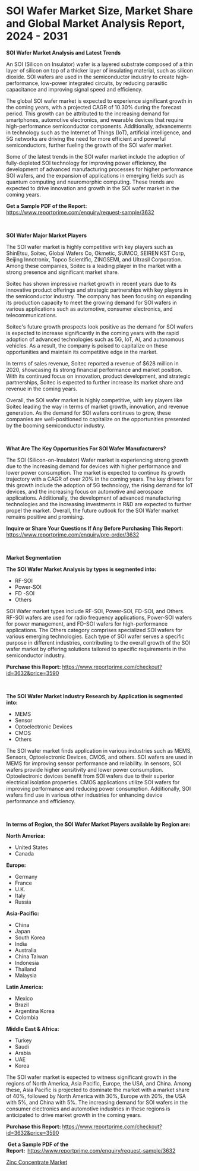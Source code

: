 <p><h1>SOI Wafer Market Size, Market Share and Global Market Analysis Report, 2024 - 2031</h1></p><p><strong>SOI Wafer Market Analysis and Latest Trends</strong></p>
<p><p>An SOI (Silicon on Insulator) wafer is a layered substrate composed of a thin layer of silicon on top of a thicker layer of insulating material, such as silicon dioxide. SOI wafers are used in the semiconductor industry to create high-performance, low-power integrated circuits, by reducing parasitic capacitance and improving signal speed and efficiency.</p><p>The global SOI wafer market is expected to experience significant growth in the coming years, with a projected CAGR of 10.30% during the forecast period. This growth can be attributed to the increasing demand for smartphones, automotive electronics, and wearable devices that require high-performance semiconductor components. Additionally, advancements in technology such as the Internet of Things (IoT), artificial intelligence, and 5G networks are driving the need for more efficient and powerful semiconductors, further fueling the growth of the SOI wafer market.</p><p>Some of the latest trends in the SOI wafer market include the adoption of fully-depleted SOI technology for improving power efficiency, the development of advanced manufacturing processes for higher performance SOI wafers, and the expansion of applications in emerging fields such as quantum computing and neuromorphic computing. These trends are expected to drive innovation and growth in the SOI wafer market in the coming years.</p></p>
<p><strong>Get a Sample PDF of the Report:&nbsp;</strong> <a href="https://www.reportprime.com/enquiry/request-sample/3632">https://www.reportprime.com/enquiry/request-sample/3632</a></p>
<p>&nbsp;</p>
<p><strong>SOI Wafer Major Market Players</strong></p>
<p><p>The SOI wafer market is highly competitive with key players such as ShinEtsu, Soitec, Global Wafers Co, Okmetic, SUMCO, SEIREN KST Corp, Beijing Innotronix, Topco Scientific, ZINGSEMI, and Ultrasil Corporation. Among these companies, Soitec is a leading player in the market with a strong presence and significant market share.</p><p>Soitec has shown impressive market growth in recent years due to its innovative product offerings and strategic partnerships with key players in the semiconductor industry. The company has been focusing on expanding its production capacity to meet the growing demand for SOI wafers in various applications such as automotive, consumer electronics, and telecommunications.</p><p>Soitec's future growth prospects look positive as the demand for SOI wafers is expected to increase significantly in the coming years with the rapid adoption of advanced technologies such as 5G, IoT, AI, and autonomous vehicles. As a result, the company is poised to capitalize on these opportunities and maintain its competitive edge in the market.</p><p>In terms of sales revenue, Soitec reported a revenue of $628 million in 2020, showcasing its strong financial performance and market position. With its continued focus on innovation, product development, and strategic partnerships, Soitec is expected to further increase its market share and revenue in the coming years.</p><p>Overall, the SOI wafer market is highly competitive, with key players like Soitec leading the way in terms of market growth, innovation, and revenue generation. As the demand for SOI wafers continues to grow, these companies are well-positioned to capitalize on the opportunities presented by the booming semiconductor industry.</p></p>
<p>&nbsp;</p>
<p><strong>What Are The Key Opportunities For SOI Wafer Manufacturers?</strong></p>
<p><p>The SOI (Silicon-on-Insulator) Wafer market is experiencing strong growth due to the increasing demand for devices with higher performance and lower power consumption. The market is expected to continue its growth trajectory with a CAGR of over 20% in the coming years. The key drivers for this growth include the adoption of 5G technology, the rising demand for IoT devices, and the increasing focus on automotive and aerospace applications. Additionally, the development of advanced manufacturing technologies and the increasing investments in R&D are expected to further propel the market. Overall, the future outlook for the SOI Wafer market remains positive and promising.</p></p>
<p><strong>Inquire or Share Your Questions If Any Before Purchasing This Report:</strong> <a href="https://www.reportprime.com/enquiry/pre-order/3632">https://www.reportprime.com/enquiry/pre-order/3632</a></p>
<p>&nbsp;</p>
<p><strong>Market Segmentation</strong></p>
<p><strong>The SOI Wafer Market Analysis by types is segmented into:</strong></p>
<p><ul><li>RF-SOI</li><li>Power-SOI</li><li>FD -SOI</li><li>Others</li></ul></p>
<p><p>SOI Wafer market types include RF-SOI, Power-SOI, FD-SOI, and Others. RF-SOI wafers are used for radio frequency applications, Power-SOI wafers for power management, and FD-SOI wafers for high-performance applications. The Others category comprises specialized SOI wafers for various emerging technologies. Each type of SOI wafer serves a specific purpose in different industries, contributing to the overall growth of the SOI wafer market by offering solutions tailored to specific requirements in the semiconductor industry.</p></p>
<p><strong>Purchase this Report:&nbsp;</strong><a href="https://www.reportprime.com/checkout?id=3632&price=3590">https://www.reportprime.com/checkout?id=3632&price=3590</a></p>
<p>&nbsp;</p>
<p><strong>The SOI Wafer Market Industry Research by Application is segmented into:</strong></p>
<p><ul><li>MEMS</li><li>Sensor</li><li>Optoelectronic Devices</li><li>CMOS</li><li>Others</li></ul></p>
<p><p>The SOI wafer market finds application in various industries such as MEMS, Sensors, Optoelectronic Devices, CMOS, and others. SOI wafers are used in MEMS for improving sensor performance and reliability. In sensors, SOI wafers provide higher sensitivity and lower power consumption. Optoelectronic devices benefit from SOI wafers due to their superior electrical isolation properties. CMOS applications utilize SOI wafers for improving performance and reducing power consumption. Additionally, SOI wafers find use in various other industries for enhancing device performance and efficiency.</p></p>
<p>&nbsp;</p>
<p><strong>In terms of Region, the SOI Wafer Market Players available by Region are:</strong></p>
<p>
    <p> <strong> North America: </strong>
        <ul>
            <li>United States</li>
            <li>Canada</li>
        </ul>
        </p> 
    <p> <strong> Europe: </strong>
        <ul>
            <li>Germany</li>
            <li>France</li>
            <li>U.K.</li>
            <li>Italy</li>
            <li>Russia</li>
        </ul>
        </p> 
    <p> <strong> Asia-Pacific: </strong>
        <ul>
            <li>China</li>
            <li>Japan</li>
            <li>South Korea</li>
            <li>India</li>
            <li>Australia</li>
            <li>China Taiwan</li>
            <li>Indonesia</li>
            <li>Thailand</li>
            <li>Malaysia</li>
        </ul>
        </p> 
    <p> <strong> Latin America: </strong>
        <ul>
            <li>Mexico</li>
            <li>Brazil</li>
            <li>Argentina Korea</li>
            <li>Colombia</li>
        </ul>
        </p> 
    <p> <strong> Middle East & Africa: </strong>
        <ul>
            <li>Turkey</li>
            <li>Saudi</li>
            <li>Arabia</li>
            <li>UAE</li>
            <li>Korea</li>
        </ul>
    </p>
    </p>
<p><p>The SOI wafer market is expected to witness significant growth in the regions of North America, Asia Pacific, Europe, the USA, and China. Among these, Asia Pacific is projected to dominate the market with a market share of 40%, followed by North America with 30%, Europe with 20%, the USA with 5%, and China with 5%. The increasing demand for SOI wafers in the consumer electronics and automotive industries in these regions is anticipated to drive market growth in the coming years.</p></p>
<p><strong>Purchase this Report: </strong><a href="https://www.reportprime.com/checkout?id=3632&price=3590">https://www.reportprime.com/checkout?id=3632&price=3590</a></p>
<p>&nbsp;<strong>Get a Sample PDF of the Report:&nbsp;&nbsp;</strong><a href="https://www.reportprime.com/enquiry/request-sample/3632">https://www.reportprime.com/enquiry/request-sample/3632</a></p>
<p><strong></strong></p>
<p><p><a href="https://summer-dogwood-3e9.notion.site/Zinc-Concentrate-Market-Offers-Provide-Insightful-Data-for-the-Time-Period-from-2024-to-2031-and-als-a344e067cd274466a6c39fbba2c20c99">Zinc Concentrate Market</a></p></p>